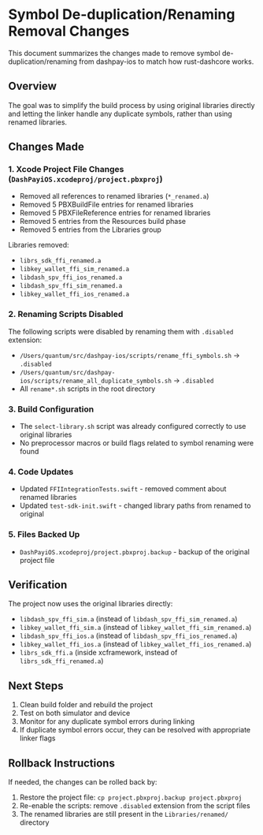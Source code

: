 # Symbol De-duplication/Renaming Removal Changes

This document summarizes the changes made to remove symbol de-duplication/renaming from dashpay-ios to match how rust-dashcore works.

## Overview
The goal was to simplify the build process by using original libraries directly and letting the linker handle any duplicate symbols, rather than using renamed libraries.

## Changes Made

### 1. Xcode Project File Changes (`DashPayiOS.xcodeproj/project.pbxproj`)
- Removed all references to renamed libraries (`*_renamed.a`)
- Removed 5 PBXBuildFile entries for renamed libraries
- Removed 5 PBXFileReference entries for renamed libraries
- Removed 5 entries from the Resources build phase
- Removed 5 entries from the Libraries group

Libraries removed:
- `librs_sdk_ffi_renamed.a`
- `libkey_wallet_ffi_sim_renamed.a`
- `libdash_spv_ffi_ios_renamed.a`
- `libdash_spv_ffi_sim_renamed.a`
- `libkey_wallet_ffi_ios_renamed.a`

### 2. Renaming Scripts Disabled
The following scripts were disabled by renaming them with `.disabled` extension:
- `/Users/quantum/src/dashpay-ios/scripts/rename_ffi_symbols.sh` → `.disabled`
- `/Users/quantum/src/dashpay-ios/scripts/rename_all_duplicate_symbols.sh` → `.disabled`
- All `rename*.sh` scripts in the root directory

### 3. Build Configuration
- The `select-library.sh` script was already configured correctly to use original libraries
- No preprocessor macros or build flags related to symbol renaming were found

### 4. Code Updates
- Updated `FFIIntegrationTests.swift` - removed comment about renamed libraries
- Updated `test-sdk-init.swift` - changed library paths from renamed to original

### 5. Files Backed Up
- `DashPayiOS.xcodeproj/project.pbxproj.backup` - backup of the original project file

## Verification
The project now uses the original libraries directly:
- `libdash_spv_ffi_sim.a` (instead of `libdash_spv_ffi_sim_renamed.a`)
- `libkey_wallet_ffi_sim.a` (instead of `libkey_wallet_ffi_sim_renamed.a`)
- `libdash_spv_ffi_ios.a` (instead of `libdash_spv_ffi_ios_renamed.a`)
- `libkey_wallet_ffi_ios.a` (instead of `libkey_wallet_ffi_ios_renamed.a`)
- `librs_sdk_ffi.a` (inside xcframework, instead of `librs_sdk_ffi_renamed.a`)

## Next Steps
1. Clean build folder and rebuild the project
2. Test on both simulator and device
3. Monitor for any duplicate symbol errors during linking
4. If duplicate symbol errors occur, they can be resolved with appropriate linker flags

## Rollback Instructions
If needed, the changes can be rolled back by:
1. Restore the project file: `cp project.pbxproj.backup project.pbxproj`
2. Re-enable the scripts: remove `.disabled` extension from the script files
3. The renamed libraries are still present in the `Libraries/renamed/` directory